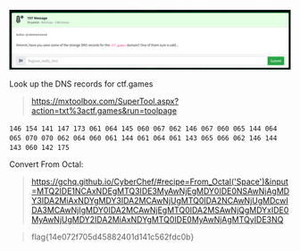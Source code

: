 ![txt-message-ss1.png](txt-message-ss1.png)

Look up the DNS records for ctf.games  

> https://mxtoolbox.com/SuperTool.aspx?action=txt%3actf.games&run=toolpage  

```146 154 141 147 173 061 064 145 060 067 062 146 067 060 065 144 064 065 070 070 062 064 060 061 144 061 064 061 143 065 066 062 146 144 143 060 142 175```  

Convert From Octal:  
> https://gchq.github.io/CyberChef/#recipe=From_Octal('Space')&input=MTQ2IDE1NCAxNDEgMTQ3IDE3MyAwNjEgMDY0IDE0NSAwNjAgMDY3IDA2MiAxNDYgMDY3IDA2MCAwNjUgMTQ0IDA2NCAwNjUgMDcwIDA3MCAwNjIgMDY0IDA2MCAwNjEgMTQ0IDA2MSAwNjQgMDYxIDE0MyAwNjUgMDY2IDA2MiAxNDYgMTQ0IDE0MyAwNjAgMTQyIDE3NQ

> flag{14e072f705d45882401d141c562fdc0b}  
